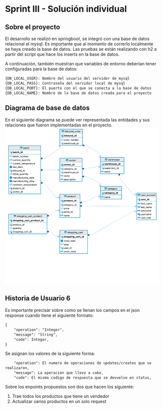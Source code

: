 # Sprint III - Solución individual

## Sobre el proyecto

El desarrollo se realizó en springboot, se integró con una base de datos relacional el mysql.
Es importante que al momento de correrlo localmente se haya creado la base de datos. Las pruebas
se están realizando con h2 a partir del script que hace los inserts en la base de datos.

A continuación, también muestran que variables de entorno deberían tener configuradas para la base de datos:
```
{DB_LOCAL_USER}: Nombre del usuario del servidor de mysql
{DB_LOCAL_PASS}: Contraseña del servidor local de mysql
{DB_LOCAL_PORT}: El puerto con el que se conecta a la base de datos
{DB_LOCAL_NAME}: Nombre de la base de datos creada para el proyecto
```

## Diagrama de base de datos 
En el siguiente diagrama se puede ver representada las entidades y sus relaciones que fueron implementadas en el proyecto. 
![Diagrama de entidad realación](DER.png)

## Historia de Usuario 6

Es importante precisar sobre como se llenan los campos en el json response cuando tiene el siguiente formato:
```
{
    "operation": "Integer",
    "message": "String",
    "code": Integer,
}
```
Se asignan los valores de la siguiente forma:
```
    "operation": El numero de operaciones de updates/creates que se realizaron,
    "message": La operación que llevo a cabo,
    "code": El mismo codigo de respuesta que se devuelve en status,
```

Sobre los enpoints propuestos son dos que hacen los siguiente:
1. Trae todos los productos que tiene un vendedor
2. Actualizar varios productos en un solo request


